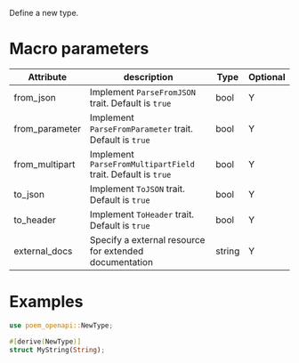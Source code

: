 Define a new type.

# Macro parameters

| Attribute      | description                                                  | Type   | Optional |
|----------------|--------------------------------------------------------------|--------|----------|
| from_json      | Implement `ParseFromJSON` trait. Default is `true`           | bool   | Y        |
| from_parameter | Implement `ParseFromParameter` trait. Default is `true`      | bool   | Y        |
| from_multipart | Implement `ParseFromMultipartField` trait. Default is `true` | bool   | Y        |
| to_json        | Implement `ToJSON` trait. Default is `true`                  | bool   | Y        |
| to_header      | Implement `ToHeader` trait. Default is `true`                | bool   | Y        |
| external_docs  | Specify a external resource for extended documentation       | string | Y        |

# Examples

```rust
use poem_openapi::NewType;

#[derive(NewType)]
struct MyString(String);
```
